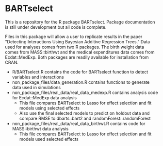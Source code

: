 # BARTselect

This is a repository for the R package BARTselect. Package documentation is still under development but all code is complete.

Files in this package will allow a user to replicate results in the paper "Detecting Interactions Using Bayesian Additive Regression Trees." Data used for analyses comes from two R packages. The birth weight data comes from MASS::birthwt and the medical expenditures data comes from Ecdat::MedExp. Both packages are readily available for installation from CRAN.

-   R/BARTselect.R contains the code for BARTselect function to detect variables and interactions
-   non_package_files/data_generation.R contains functions to generate data used in simulations
-   non_package_files/real_data/real_data_medexp.R contains analysis code for Ecdat::MedExp data analysis
    -   This file compares BARTselect to Lasso for effect selection and fit models using selected effects
    -   Also use the final selected models to predict on holdout data and compare RMSE to dbarts::bart2 and randomForest::randomForest
-   non_package_files/real_data/real_data_birthwt.R contains code for MASS::birthwt data analysis
    -   This file compares BARTselect to Lasso for effect selection and fit models used selected effects
